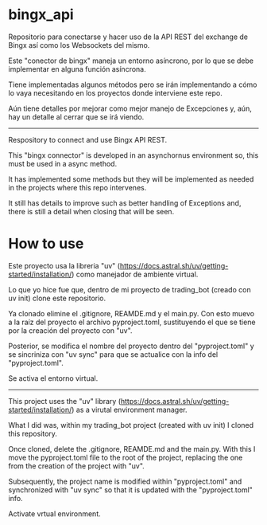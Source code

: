 # bingx_api

Repositorio para conectarse y hacer uso de la API REST del exchange de Bingx así como los Websockets del mismo.

Este "conector de bingx" maneja un entorno asíncrono, por lo que se debe implementar en alguna función asíncrona.

Tiene implementadas algunos métodos pero se irán implementando a cómo lo vaya necesitando en los proyectos donde
interviene este repo.

Aún tiene detalles por mejorar como mejor manejo de Excepciones y, aún, hay un detalle al cerrar que se irá viendo.

---

Respository to connect and use Bingx API REST.

This "bingx connector" is developed in an asynchornus environment so, this must be used in a async method.

It has implemented some methods but they will be implemented as needed in the projects where this repo intervenes.

It still has details to improve such as better handling of Exceptions and, there is still a detail when closing that
will be seen.

# How to use
Este proyecto usa la libreria "uv" (https://docs.astral.sh/uv/getting-started/installation/) como manejador de ambiente
virtual. 

Lo que yo hice fue que, dentro de mi proyecto de trading_bot (creado con uv init) clone este repositorio.

Ya clonado elimine el .gitignore, REAMDE.md y el main.py. Con esto muevo a la raíz del proyecto el archivo pyproject.toml, sustituyendo el que se tiene por la creación del proyecto con "uv". 

Posterior, se modifica el nombre del proyecto dentro del "pyproject.toml" y se sincriniza con "uv sync" para que se actualice con la info del "pyproject.toml".

Se activa el entorno virtual.

---
This project uses the "uv" library (https://docs.astral.sh/uv/getting-started/installation/) as a virutal environment manager.

What I did was, within my trading_bot project (created with uv init) I cloned this repository.

Once cloned, delete the .gitignore, REAMDE.md and the main.py. With this I move the pyproject.toml file to the root of the project, replacing the one from the creation of the project with "uv".

Subsequently, the project name is modified within "pyproject.toml" and synchronized with "uv sync" so that it is updated with the "pyproject.toml" info.

Activate vrtual environment.
